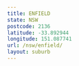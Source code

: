 ```yaml
---
title: ENFIELD
state: NSW
postcode: 2136
latitude: -33.892944
longitude: 151.087741
url: /nsw/enfield/
layout: suburb
---
```

